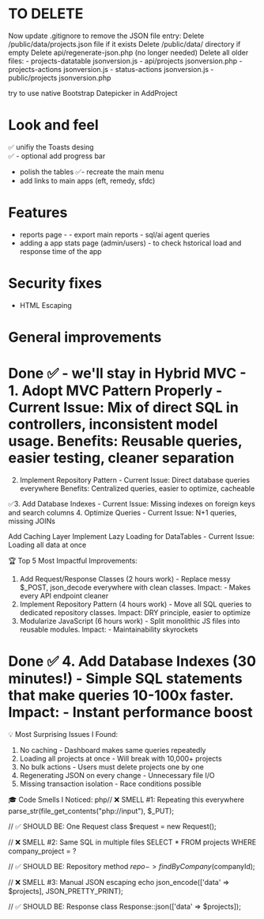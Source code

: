 # TO DELETE
Now update .gitignore to remove the JSON file entry:
Delete /public/data/projects.json file if it exists
Delete /public/data/ directory if empty
Delete api/regenerate-json.php (no longer needed)
Delete all older files:
    - projects-datatable jsonversion.js
    - api/projects jsonversion.php
    - projects-actions jsonversion.js
    - status-actions jsonversion.js
    - public/projects jsonversion.php

try to use native Bootstrap Datepicker in AddProject

# Look and feel
✅ unifiy the Toasts desing  
✅  - optional add progress bar
- polish the tables 
✅- recreate the main menu
- add links to main apps (eft, remedy, sfdc)


# Features
- reports page -
        - export main reports
        - sql/ai agent queries
- adding a app stats page (admin/users) - to check hstorical load and response time of the app

# Security fixes
- HTML Escaping 

# General improvements
# Done ✅ - we'll stay in Hybrid MVC - 1. Adopt MVC Pattern Properly - Current Issue: Mix of direct SQL in controllers, inconsistent model usage. Benefits: Reusable queries, easier testing, cleaner separation

2. Implement Repository Pattern  - Current Issue: Direct database queries everywhere
Benefits: Centralized queries, easier to optimize, cacheable

✅3. Add Database Indexes  - Current Issue: Missing indexes on foreign keys and search columns
4. Optimize Queries - Current Issue: N+1 queries, missing JOINs

Add Caching Layer
 Implement Lazy Loading for DataTables  - Current Issue: Loading all data at once

 🏆 Top 5 Most Impactful Improvements:
1. Add Request/Response Classes (2 hours work) - Replace messy $_POST, json_decode everywhere with clean classes.
Impact: - Makes every API endpoint cleaner
2. Implement Repository Pattern (4 hours work) - Move all SQL queries to dedicated repository classes.
Impact: DRY principle, easier to optimize
3. Modularize JavaScript (6 hours work) - Split monolithic JS files into reusable modules.
Impact:  - Maintainability skyrockets
# Done ✅  4. Add Database Indexes (30 minutes!) - Simple SQL statements that make queries 10-100x faster. Impact: - Instant performance boost

💡 Most Surprising Issues I Found:
1. No caching - Dashboard makes same queries repeatedly
2. Loading all projects at once - Will break with 10,000+ projects
3. No bulk actions - Users must delete projects one by one
4. Regenerating JSON on every change - Unnecessary file I/O
5. Missing transaction isolation - Race conditions possible

🎓 Code Smells I Noticed:
php// ❌ SMELL #1: Repeating this everywhere
parse_str(file_get_contents("php://input"), $_PUT);

// ✅ SHOULD BE: One Request class
$request = new Request();

// ❌ SMELL #2: Same SQL in multiple files
SELECT * FROM projects WHERE company_project = ?

// ✅ SHOULD BE: Repository method
$repo->findByCompany($companyId);

// ❌ SMELL #3: Manual JSON escaping
echo json_encode(['data' => $projects], JSON_PRETTY_PRINT);

// ✅ SHOULD BE: Response class
Response::json(['data' => $projects]);